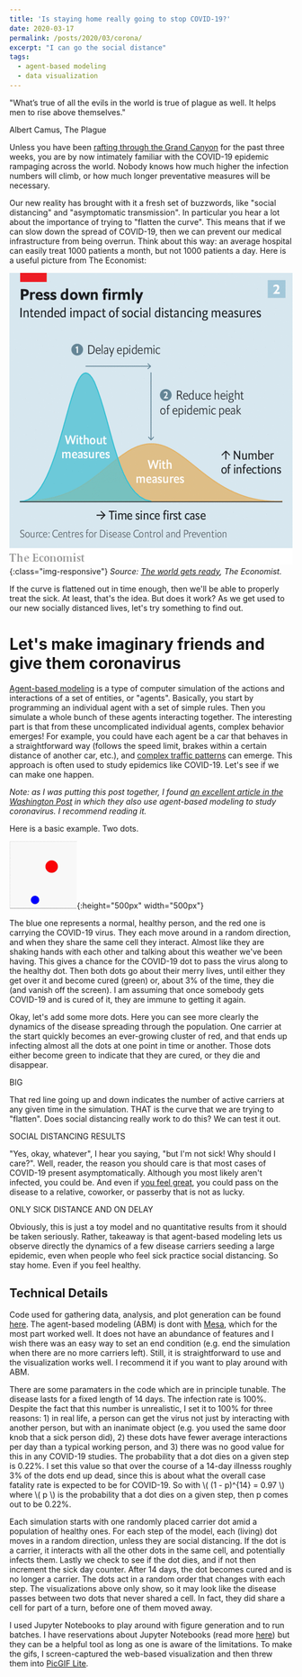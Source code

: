 ```yaml
---
title: 'Is staying home really going to stop COVID-19?'
date: 2020-03-17
permalink: /posts/2020/03/corona/
excerpt: "I can go the social distance"
tags:
  - agent-based modeling
  - data visualization
---
```


"What’s true of all the evils in the world is true of plague as well. It helps men to rise above themselves."

Albert Camus, The Plague

Unless you have been [rafting through the Grand Canyon](https://www.nytimes.com/2020/03/17/opinion/coronavirus-news.html) for the past three weeks, you are by now intimately familiar with the COVID-19 epidemic rampaging across the world. Nobody knows how much higher the infection numbers will climb, or how much longer preventative measures will be necessary. 

Our new reality has brought with it a fresh set of buzzwords, like "social distancing" and "asymptomatic transmission". In particular you hear a lot about the importance of trying to "flatten the curve". This means that if we can slow down the spread of COVID-19, then we can prevent our medical infrastructure from being overrun. Think about this way: an average hospital can easily treat 1000 patients a month, but not 1000 patients a day. Here is a useful picture from The Economist:

![economist](/images/for-posts/corona/flattencurve.png){:class="img-responsive"}
*Source: [The world gets ready](https://www.economist.com/briefing/2020/02/29/covid-19-is-now-in-50-countries-and-things-will-get-worse), The Economist.* 

If the curve is flattened out in time enough, then we'll be able to properly treat the sick. At least, that's the idea. But does it work? As we get used to our new socially distanced lives, let's try something to find out.

Let's make imaginary friends and give them coronavirus
======

[Agent-based modeling](https://en.wikipedia.org/wiki/Agent-based_model) is a type of computer simulation of the actions and interactions of a set of entities, or "agents". Basically, you start by programming an individual agent with a set of simple rules. Then you simulate a whole bunch of these agents interacting together. The interesting part is that from these uncomplicated individual agents, complex behavior emerges! For example, you could have each agent be a car that behaves in a straightforward way (follows the speed limit, brakes within a certain distance of another car, etc.), and [complex traffic patterns](https://www.youtube.com/watch?v=nQGGsa9CRNY) can emerge. This approach is often used to study epidemics like COVID-19. Let's see if we can make one happen.

*Note: as I was putting this post together, I found [an excellent article in the Washington Post](https://www.washingtonpost.com/graphics/2020/world/corona-simulator/?itid=sf_) in which they also use agent-based modeling to study coronavirus. I recommend reading it.*

Here is a basic example. Two dots. 

![simple-gif](/images/for-posts/corona/corona-simple.gif){:height="500px" width="500px"}

The blue one represents a normal, healthy person, and the red one is carrying the COVID-19 virus. They each move around in a random direction, and when they share the same cell they interact. Almost like they are shaking hands with each other and talking about this weather we've been having. This gives a chance for the COVID-19 dot to pass the virus along to the healthy dot. Then both dots go about their merry lives, until either they get over it and become cured (green) or, about 3% of the time, they die (and vanish off the screen). I am assuming that once somebody gets COVID-19 and is cured of it, they are immune to getting it again.

Okay, let's add some more dots. Here you can see more clearly the dynamics of the disease spreading through the population. One carrier at the start quickly becomes an ever-growing cluster of red, and that ends up infecting almost all the dots at one point in time or another. Those dots either become green to indicate that they are cured, or they die and disappear. 

BIG

That red line going up and down indicates the number of active carriers at any given time in the simulation. THAT is the curve that we are trying to "flatten". Does social distancing really work to do this? We can test it out. 

SOCIAL DISTANCING RESULTS

"Yes, okay, whatever", I hear you saying, "but I'm not sick! Why should I care?". Well, reader, the reason you should care is that most cases of COVID-19 present asymptomatically. Although you most likely aren't infected, you could be. And even if [you feel great](https://www.nba.com/article/2020/03/16/donovan-mitchell-interview-says-asymptomatic), you could pass on the disease to a relative, coworker, or passerby that is not as lucky. 

ONLY SICK DISTANCE AND ON DELAY

Obviously, this is just a toy model and no quantitative results from it should be taken seriously. Rather, takeaway is that agent-based modeling lets us observe directly the dynamics of a few disease carriers seeding a large epidemic, even when people who feel sick practice social distancing. So stay home. Even if you feel healthy.

Technical Details
------
Code used for gathering data, analysis, and plot generation can be found [here](https://github.com/jmanfredi/corona). The agent-based modeling (ABM) is dont with [Mesa](https://mesa.readthedocs.io/en/master/index.html), which for the most part worked well. It does not have an abundance of features and I wish there was an easy way to set an end condition (e.g. end the simulation when there are no more carriers left). Still, it is straightforward to use and the visualization works well. I recommend it if you want to play around with ABM.

There are some paramaters in the code which are in principle tunable. The disease lasts for a fixed length of 14 days. The infection rate is 100%. Despite the fact that this number is unrealistic, I set it to 100% for three reasons: 1) in real life, a person can get the virus not just by interacting with another person, but with an inanimate object (e.g. you used the same door knob that a sick person did), 2) these dots have fewer average interactions per day than a typical working person, and 3) there was no good value for this in any COVID-19 studies. The probability that a dot dies on a given step is 0.22%. I set this value so that over the course of a 14-day illnesss roughly 3% of the dots end up dead, since this is about what the overall case fatality rate is expected to be for COVID-19. So with
\\(
(1 - p)^{14} = 0.97
\\)
where \\( p \\) is the probability that a dot dies on a given step, then p comes out to be 0.22%. 

Each simulation starts with one randomly placed carrier dot amid a population of healthy ones. For each step of the model, each (living) dot moves in a random direction, unless they are social distancing. If the dot is a carrier, it interacts with all the other dots in the same cell, and potentially infects them. Lastly we check to see if the dot dies, and if not then increment the sick day counter. After 14 days, the dot becomes cured and is no longer a carrier. The dots act in a random order that changes with each step. The visualizations above only show, so it may look like the disease passes between two dots that never shared a cell. In fact, they did share a cell for part of a turn, before one of them moved away.

I used Jupyter Notebooks to play around with figure generation and to run batches. I have reservations about Jupyter Notebooks (read more [here](https://towardsdatascience.com/the-case-against-the-jupyter-notebook-d4da17e97243)) but they can be a helpful tool as long as one is aware of the limitations. To make the gifs, I screen-captured the web-based visualization and then threw them into [PicGIF Lite](https://apps.apple.com/us/app/picgif-lite/id844918735?mt=12).


